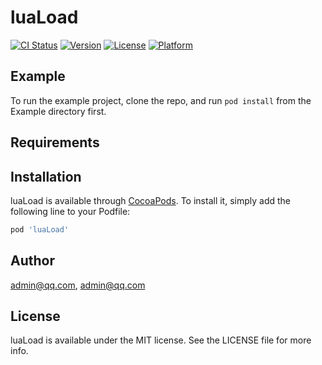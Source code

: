 # luaLoad

[![CI Status](https://img.shields.io/travis/admin@qq.com/luaLoad.svg?style=flat)](https://travis-ci.org/admin@qq.com/luaLoad)
[![Version](https://img.shields.io/cocoapods/v/luaLoad.svg?style=flat)](https://cocoapods.org/pods/luaLoad)
[![License](https://img.shields.io/cocoapods/l/luaLoad.svg?style=flat)](https://cocoapods.org/pods/luaLoad)
[![Platform](https://img.shields.io/cocoapods/p/luaLoad.svg?style=flat)](https://cocoapods.org/pods/luaLoad)

## Example

To run the example project, clone the repo, and run `pod install` from the Example directory first.

## Requirements

## Installation

luaLoad is available through [CocoaPods](https://cocoapods.org). To install
it, simply add the following line to your Podfile:

```ruby
pod 'luaLoad'
```

## Author

admin@qq.com, admin@qq.com

## License

luaLoad is available under the MIT license. See the LICENSE file for more info.

